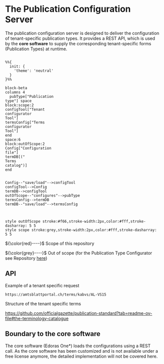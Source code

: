 # The Publication Configuration Server

The publication configuration server is designed to deliver the configuration of tenant-specific publication types. It provides a REST API, which is used by the **core software** to supply the corresponding tenant-specific forms (Publication Types) at runtime.

```mermaid

%%{
  init: {
    'theme': 'neutral'
  }
}%%

block-beta
columns 4
  pubType["Publication
type"] space
block:scope:2
configTool["Tenant
configurator
Tool"]
termsConfig["Terms
configurator
Tool"]
end
space:6
block:outOfScope:2
Config["Configuration
file"]
termDB[("
Terms
catalog")]
end


Config--"save/load"-->configTool
configTool-->Config
termDB-->configTool
outOfScope--"configures"-->pubType
termsConfig-->termDB
termDB--"save/load"-->termsConfig



style outOfScope stroke:#f66,stroke-width:2px,color:#fff,stroke-dasharray: 5 5
style scope stroke:grey,stroke-width:2px,color:#fff,stroke-dasharray: 5 5
```

${\color{red}----}$ Scope of this repository

${\color{grey}----}$ Out of scope (for the Publication Type Configurator see Repository [here](https://github.com/officialgazette/publication-configurator))

## API
Example of a tenant specific request

```
https://amtsblattportal.ch/terms/kabvs/AL-VS15
```
Structure of the tenant specific terms

https://github.com/officialgazette/publication-standard?tab=readme-ov-file#the-terminology-catalogue

## Boundary to the core software
The core software (Edoras One*) loads the configurations using a REST call. As the core software has been customized and is not available under a free license anymore, the detailed implementation will not be covered here.
